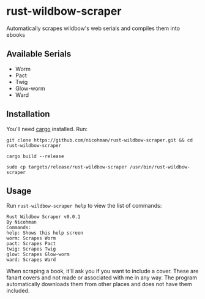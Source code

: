 # rust-wildbow-scraper

Automatically scrapes wildbow's web serials and compiles them into ebooks

## Available Serials

- Worm
- Pact
- Twig
- Glow-worm
- Ward

## Installation

You'll need [cargo](https://github.com/rust-lang/cargo) installed. Run:

`git clone https://github.com/nicohman/rust-wildbow-scraper.git && cd rust-wildbow-scraper`

`cargo build --release`

`sudo cp targets/release/rust-wildbow-scraper /usr/bin/rust-wildbow-scraper`

## Usage

Run `rust-wildbow-scraper help` to view the list of commands: 

```
Rust Wildbow Scraper v0.0.1
By Nicohman
Commands:
help: Shows this help screen
worm: Scrapes Worm
pact: Scrapes Pact
twig: Scrapes Twig
glow: Scrapes Glow-worm
ward: Scrapes Ward
```

When scraping a book, it'll ask you if you want to include a cover. These are fanart covers and not made or associated with me in any way. The program automatically downloads them from other places and does not have them included.